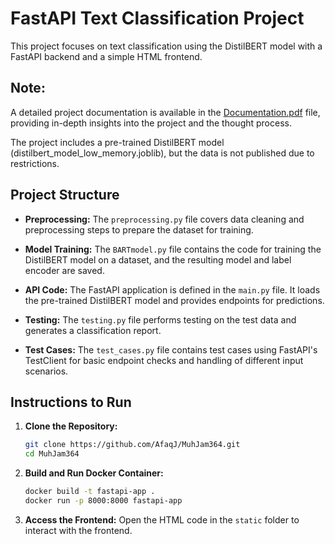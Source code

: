  # FastAPI Text Classification Project

This project focuses on text classification using the DistilBERT model with a FastAPI backend and a simple HTML frontend.

## Note:
 A detailed project documentation is available in the [Documentation.pdf](Documentation.pdf) file, providing in-depth insights into the project and the thought process.

The project includes a pre-trained DistilBERT model (distilbert_model_low_memory.joblib), but the data is not published due to restrictions.


## Project Structure

- **Preprocessing:** The `preprocessing.py` file covers data cleaning and preprocessing steps to prepare the dataset for training.

- **Model Training:** The `BARTmodel.py` file contains the code for training the DistilBERT model on a dataset, and the resulting model and label encoder are saved.

- **API Code:** The FastAPI application is defined in the `main.py` file. It loads the pre-trained DistilBERT model and provides endpoints for predictions.

- **Testing:** The `testing.py` file performs testing on the test data and generates a classification report.

- **Test Cases:** The `test_cases.py` file contains test cases using FastAPI's TestClient for basic endpoint checks and handling of different input scenarios.

## Instructions to Run

1. **Clone the Repository:**
    ```bash
    git clone https://github.com/AfaqJ/MuhJam364.git
    cd MuhJam364
    ```

2. **Build and Run Docker Container:**
    ```bash
    docker build -t fastapi-app .
    docker run -p 8000:8000 fastapi-app
    ```

3. **Access the Frontend:**
   Open the HTML code in the `static` folder to interact with the frontend.


